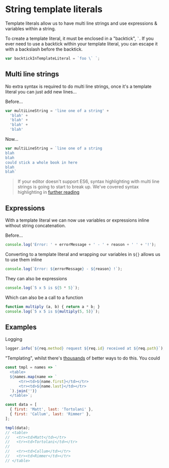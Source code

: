 # String template literals

Template literals allow us to have multi line strings and use expressions & variables within a string.

To create a template literal, it must be enclosed in a "backtick", `` ` ``. If you ever need to use a backtick within your template literal, you can escape it with a backslash before the backtick.

```javascript
var backtickInTemplateLiteral = `foo \` `;
```

## Multi line strings

No extra syntax is required to do multi line strings, once it's a template literal you can just add new lines...

Before...
```javascript
var multiLineString = 'line one of a string' +
  'blah' +
  'blah' +
  'blah' +
  'blah'
```

Now...
```javascript
var multiLineString = `line one of a string
blah
blah
could stick a whole book in here
blah
blah`
```

> If your editor doesn't support ES6, syntax highlighting with multi line strings is going to start to break up.
> We've covered syntax highlighting in [further reading](/reference)

## Expressions

With a template literal we can now use variables or expressions inline without string concatenation.

Before...
```javascript
console.log('Error: ' + errorMessage + ' - ' + reason + ' ' + '!');
```

Converting to a template literal and wrapping our variables in `${}` allows us to use them inline
```javascript
console.log(`Error: ${errorMessage} - ${reason} !`);
```

They can also be expressions
```javascript
console.log(`5 x 5 is ${5 * 5}`);
```

Which can also be a call to a function
```javascript
function multiply (a, b) { return a * b; }
console.log(`5 x 5 is ${multiply(5, 5)}`);
```

## Examples

Logging
```javascript
logger.info(`${req.method} request ${req.id} received at ${req.path}`);
```

"Templating", whilst there's [thousands](https://libraries.io/search?platforms=NPM&q=templating) of better ways to do this. You could
```javascript
const tmpl = names => `
  <table>
  ${names.map(name => `
      <tr><td>${name.first}</td></tr>
      <tr><td>${name.last}</td></tr>
  `).join('')}
  </table>`;

const data = [
  { first: 'Matt', last: 'Tortolani' },
  { first: 'Callum', last: 'Rimmer' },
];

tmpl(data);
// <table>
//   <tr><td>Matt</td></tr>
//   <tr><td>Tortolani</td></tr>
//
//   <tr><td>Callum</td></tr>
//   <tr><td>Rimmer</td></tr>
// </table>
```
